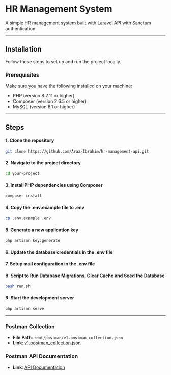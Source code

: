 # HR Management System

A simple HR management system built with Laravel API with Sanctum authentication.

---

## Installation

Follow these steps to set up and run the project locally.

### Prerequisites

Make sure you have the following installed on your machine:

- PHP (version 8.2.11 or higher)
- Composer (version 2.6.5 or higher)
- MySQL (version 8.1 or higher)

---

## Steps

#### 1. Clone the repository
```bash
git clone https://github.com/Araz-Ibrahim/hr-management-api.git
```
#### 2. Navigate to the project directory
```bash
cd your-project
```
#### 3. Install PHP dependencies using Composer
```bash
composer install
```
#### 4. Copy the .env.example file to .env
```bash
cp .env.example .env
```
#### 5. Generate a new application key
```bash
php artisan key:generate
```
#### 6. Update the database credentials in the .env file

#### 7. Setup mail configuration in the .env file

#### 8. Script to Run Database Migrations, Clear Cache and Seed the Database
```bash
bash run.sh
```
#### 9. Start the development server
```bash
php artisan serve
```
---
### Postman Collection

- **File Path**: `root/postman/v1.postman_collection.json`
- **Link**: [v1.postman_collection.json](https://github.com/Araz-Ibrahim/hr-management-api/blob/main/postman/v1.postman_collection.json)

### Postman API Documentation

- **Link**: [API Documentation](https://documenter.getpostman.com/view/25810383/2sA35G4N2V)



